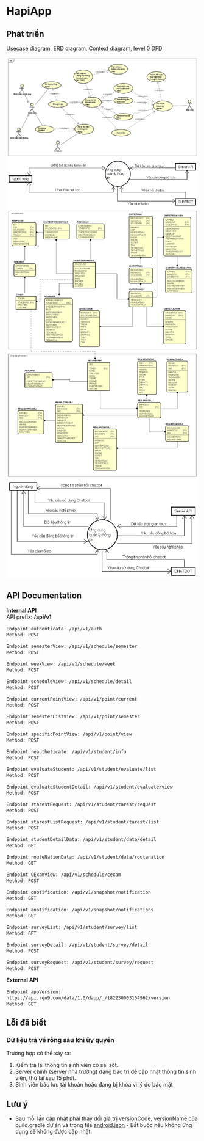 # HapiApp
## Phát triển
Usecase diagram, ERD diagram, Context diagram, level 0 DFD
  
![usecase_diagram.png](https://github.com/lesongvi/HapiApp/raw/main/images/usecase_diagram.png)
![ContextDiagram.png](https://github.com/lesongvi/HapiApp/raw/main/images/ContextDiagram.png)
![ERD_diagram.png](https://github.com/lesongvi/HapiApp/raw/main/images/ERD_diagram.png)
![0.png](https://github.com/lesongvi/HapiApp/raw/main/images/0.png)

## API Documentation
  
**Internal API**  
API prefix: **/api/v1**
```
Endpoint authenticate: /api/v1/auth
Method: POST
```
```
Endpoint semesterView: /api/v1/schedule/semester
Method: POST
```
```
Endpoint weekView: /api/v1/schedule/week
Method: POST
```
```
Endpoint scheduleView: /api/v1/schedule/detail
Method: POST
```
```
Endpoint currentPointView: /api/v1/point/current
Method: POST
```
```
Endpoint semesterListView: /api/v1/point/semester
Method: POST
```
```
Endpoint specificPointView: /api/v1/point/view
Method: POST
```
```
Endpoint reautheticate: /api/v1/student/info
Method: POST
```
```
Endpoint evaluateStudent: /api/v1/student/evaluate/list
Method: POST
```
```
Endpoint evaluateStudentDetail: /api/v1/student/evaluate/view
Method: POST
```
```
Endpoint starestRequest: /api/v1/student/tarest/request
Method: POST
```
```
Endpoint starestListRequest: /api/v1/student/tarest/list
Method: POST
```
```
Endpoint studentDetailData: /api/v1/student/data/detail
Method: GET
```
```
Endpoint routeNationData: /api/v1/student/data/routenation
Method: GET
```
```
Endpoint CExamView: /api/v1/schedule/cexam
Method: POST
```
```
Endpoint cnotification: /api/v1/snapshot/notification
Method: GET
```
```
Endpoint anotification: /api/v1/snapshot/notifications
Method: GET
```
```
Endpoint surveyList: /api/v1/student/survey/list
Method: GET
```
```
Endpoint surveyDetail: /api/v1/student/survey/detail
Method: POST
```
```
Endpoint surveyRequest: /api/v1/student/survey/request
Method: POST
```
  
**External API**
```
Endpoint appVersion: https://api.rqn9.com/data/1.0/dapp/_/182230003154962/version
Method: GET
```

## Lỗi đã biết
### Dữ liệu trả về rỗng sau khi ủy quyền
Trường hợp có thể xảy ra:
1. Kiểm tra lại thông tin sinh viên có sai sót.
1. Server chính (server nhà trường) đang bảo trì để cập nhật thông tin sinh viên, thử lại sau 15 phút.
1. Sinh viên bảo lưu tài khoản hoặc đang bị khóa vì lý do bảo mật

## Lưu ý
- Sau mỗi lần cập nhật phải thay đổi giá trị versionCode, versionName của build.gradle dự án và trong file [android.json](https://github.com/lesongvi/HapiApp/blob/main/helper/appVersion/android.json) - Bắt buộc nếu không ứng dụng sẽ không được cập nhật.
